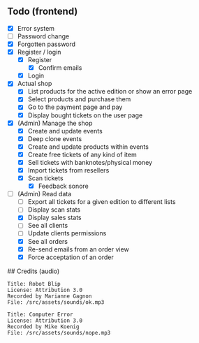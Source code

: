 ## Todo (frontend)

- [x] Error system
- [ ] Password change
- [x] Forgotten password
- [x] Register / login
  - [x] Register
    - [x] Confirm emails
  - [x] Login
- [x] Actual shop
  -  [x] List products for the active edition or show an error page
  -  [x] Select products and purchase them
  -  [x] Go to the payment page and pay
  -  [x] Display bought tickets on the user page
- [x] (Admin) Manage the shop
  -  [x] Create and update events
  -  [x] Deep clone events
  -  [x] Create and update products within events
  -  [x] Create free tickets of any kind of item
  -  [x] Sell tickets with banknotes/physical money
  -  [x] Import tickets from resellers
  -  [x] Scan tickets
    -  [x] Feedback sonore  
- [ ] (Admin) Read data
  -  [ ] Export all tickets for a given edition to different lists
  -  [ ] Display scan stats
  -  [x] Display sales stats 
  -  [ ] See all clients
  -  [ ] Update clients permissions
  -  [x] See all orders
  -  [x] Re-send emails from an order view
  -  [x] Force acceptation of an order

## Credits (audio)

    Title: Robot Blip
    License: Attribution 3.0 
    Recorded by Marianne Gagnon 
    File: /src/assets/sounds/ok.mp3

    Title: Computer Error
    License: Attribution 3.0 
    Recorded by Mike Koenig
    File: /src/assets/sounds/nope.mp3 
